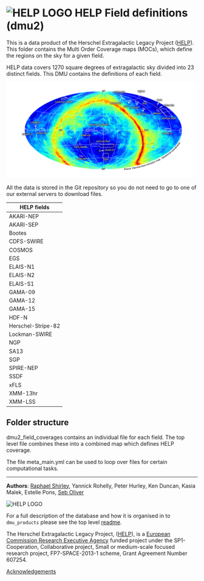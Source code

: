 

# ![HELP LOGO](https://avatars1.githubusercontent.com/u/7880370?s=75&v=4) HELP Field definitions (dmu2)

This is a data product of the Herschel Extragalactic Legacy Project ([HELP](http://www.herschel.sussex.ac.uk)). This folder contains the Multi Order Coverage maps (MOCs), which define the regions on the sky for a given field.

HELP data covers 1270 square degrees of extragalactic sky divided into 23 distinct fields. This DMU contains the definitions of each field. 

![Sky coverage](sky_plus_help.jpg)

All the data is stored in the Git repository so you do not need to go to one of our external servers to download files.

 HELP fields           |  
-----------------------|
AKARI-NEP              | 
AKARI-SEP              | 
Bootes                 | 
CDFS-SWIRE             | 
COSMOS                 | 
EGS                    | 
ELAIS-N1               | 
ELAIS-N2               | 
ELAIS-S1               | 
GAMA-09                | 
GAMA-12                | 
GAMA-15                | 
HDF-N                  | 
Herschel-Stripe-82     | 
Lockman-SWIRE          | 
NGP                    | 
SA13                   | 
SGP                    | 
SPIRE-NEP              | 
SSDF                   | 
xFLS                   | 
XMM-13hr               | 
XMM-LSS                | 

## Folder structure

dmu2_field_coverages contains an individual file for each field. The top level file combines these into a combined map which defines HELP coverage.

The file meta_main.yml can be used to loop over files for certain computational tasks.



-------------------------------------------------------------------------------

**Authors**: [Raphael Shirley](http://www.raphaelshirley.co.uk/), Yannick Rohelly, Peter Hurley, Ken Duncan, Kasia Malek, Estelle Pons, [Seb Oliver](http://www.sussex.ac.uk/profiles/91548)

 ![HELP LOGO](https://avatars1.githubusercontent.com/u/7880370?s=75&v=4)
 
For a full description of the database and how it is organised in to `dmu_products` please see the top level [readme](../readme.md).
 
The Herschel Extragalactic Legacy Project, ([HELP](http://herschel.sussex.ac.uk/)), is a [European Commission Research Executive Agency](https://ec.europa.eu/info/departments/research-executive-agency_en)
funded project under the SP1-Cooperation, Collaborative project, Small or medium-scale focused research project, FP7-SPACE-2013-1 scheme, Grant Agreement
Number 607254.

[Acknowledgements](http://herschel.sussex.ac.uk/acknowledgements)

